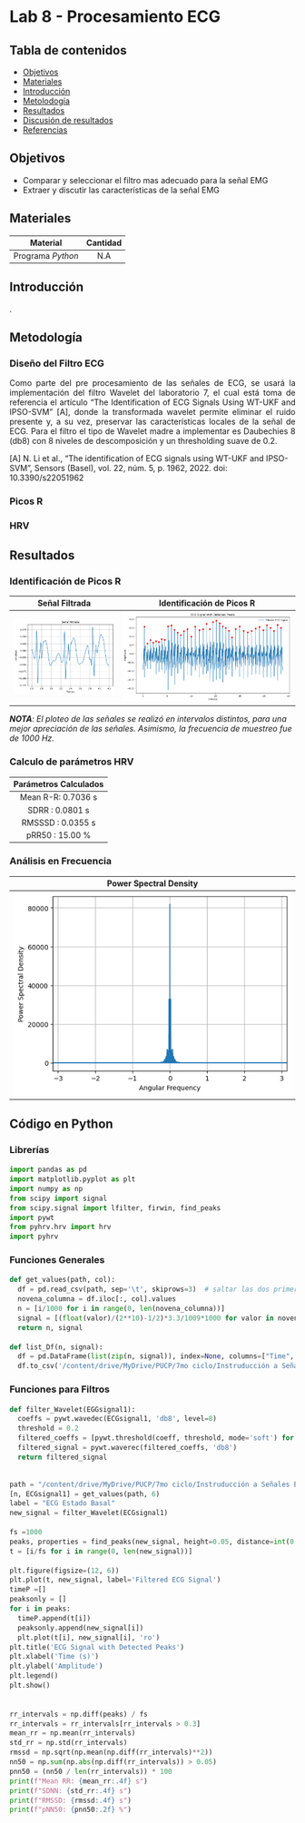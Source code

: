 # Lab 8 - Procesamiento ECG

## Tabla de contenidos
- [Objetivos](#objetivos)
- [Materiales](#materiales)
- [Introducción](#introducción)
- [Metolodogía](#metodología)
- [Resultados](#resultados)
- [Discusión de resultados](#Discusión-de-resultados)
- [Referencias](#referencias)


##  Objetivos
- Comparar y seleccionar el filtro mas adecuado para la señal EMG
- Extraer y discutir las características de la señal EMG

## Materiales
| Material | Cantidad |
|:--------------:|:--------------:|
| Programa *Python* | N.A | 

## Introducción

<p align="justify">
</p>

<p align="justify">. 
</p>

## Metodología

### Diseño del Filtro ECG

<p align="justify">
Como parte del pre procesamiento de las señales de ECG, se usará la implementación del filtro Wavelet del laboratorio 7, el cual está toma de referencia el artículo “The Identification of ECG Signals Using WT-UKF and IPSO-SVM” [A], donde la transformada wavelet permite eliminar el ruido presente y, a su vez, preservar las características locales de la señal de ECG. Para el filtro el tipo de Wavelet madre a implementar es Daubechies 8 (db8) con 8 niveles de descomposición y un thresholding suave de 0.2.

[A] N. Li et al., “The identification of ECG signals using WT-UKF and IPSO-SVM”, Sensors (Basel), vol. 22, núm. 5, p. 1962, 2022. doi: 10.3390/s22051962
</p>

### Picos R

<p align="justify">

</p>

<p align="justify">

</p>

### HRV
<p align="justify">

</p>


## Resultados

### Identificación de Picos R

| Señal Filtrada | Identificación de Picos R |
|:----------------------------------:|:---------------:|
| ![alt text](image-10.png)| ![alt text](image-1.png)| 

***NOTA**: El ploteo de las señales se realizó en intervalos distintos, para una mejor apreciación de las señales. Asimismo, la frecuencia de muestreo fue de 1000 Hz.*

### Calculo de parámetros HRV

| Parámetros Calculados |
|:--------------:|
| Mean R-R: 0.7036 s |
| SDRR :  0.0801 s |
| RMSSSD : 0.0355 s |
| pRR50 : 15.00 %|

### Análisis en Frecuencia

| Power Spectral Density |
|:--------------:|
| ![alt text](image-2.png)|

## Código en Python


### Librerías

``` python
import pandas as pd
import matplotlib.pyplot as plt
import numpy as np
from scipy import signal
from scipy.signal import lfilter, firwin, find_peaks
import pywt
from pyhrv.hrv import hrv
import pyhrv
```

### Funciones Generales

``` python
def get_values(path, col):
  df = pd.read_csv(path, sep='\t', skiprows=3)  # saltar las dos primeras filas (encabezado)
  novena_columna = df.iloc[:, col].values
  n = [i/1000 for i in range(0, len(novena_columna))]
  signal = [(float(valor)/(2**10)-1/2)*3.3/1009*1000 for valor in novena_columna]
  return n, signal

def list_Df(n, signal):
  df = pd.DataFrame(list(zip(n, signal)), index=None, columns=["Time", "Signal"])
  df.to_csv('/content/drive/MyDrive/PUCP/7mo ciclo/Instruducción a Señales Biomédicas/Laboratorios/Tratamiento de ECG/ecg_signal.csv', sep=";")


```

### Funciones para Filtros


```python
def filter_Wavelet(EGGsignal1):
  coeffs = pywt.wavedec(ECGsignal1, 'db8', level=8)
  threshold = 0.2
  filtered_coeffs = [pywt.threshold(coeff, threshold, mode='soft') for coeff in coeffs]
  filtered_signal = pywt.waverec(filtered_coeffs, 'db8')
  return filtered_signal
```

```python

path = "/content/drive/MyDrive/PUCP/7mo ciclo/Instruducción a Señales Biomédicas/Laboratorios/ECG/J1.txt"
[n, ECGsignal1] = get_values(path, 6)
label = "ECG Estado Basal"
new_signal = filter_Wavelet(ECGsignal1)

fs =1000
peaks, properties = find_peaks(new_signal, height=0.05, distance=int(0.5 * fs))
t = [i/fs for i in range(0, len(new_signal))]

plt.figure(figsize=(12, 6))
plt.plot(t, new_signal, label='Filtered ECG Signal')
timeP =[]
peaksonly = []
for i in peaks:
  timeP.append(t[i])
  peaksonly.append(new_signal[i])
  plt.plot(t[i], new_signal[i], 'ro')
plt.title('ECG Signal with Detected Peaks')
plt.xlabel('Time (s)')
plt.ylabel('Amplitude')
plt.legend()
plt.show()


rr_intervals = np.diff(peaks) / fs 
rr_intervals = rr_intervals[rr_intervals > 0.3]
mean_rr = np.mean(rr_intervals)
std_rr = np.std(rr_intervals)
rmssd = np.sqrt(np.mean(np.diff(rr_intervals)**2))
nn50 = np.sum(np.abs(np.diff(rr_intervals)) > 0.05)
pnn50 = (nn50 / len(rr_intervals)) * 100
print(f"Mean RR: {mean_rr:.4f} s")
print(f"SDNN: {std_rr:.4f} s")
print(f"RMSSD: {rmssd:.4f} s")
print(f"pNN50: {pnn50:.2f} %")

```
